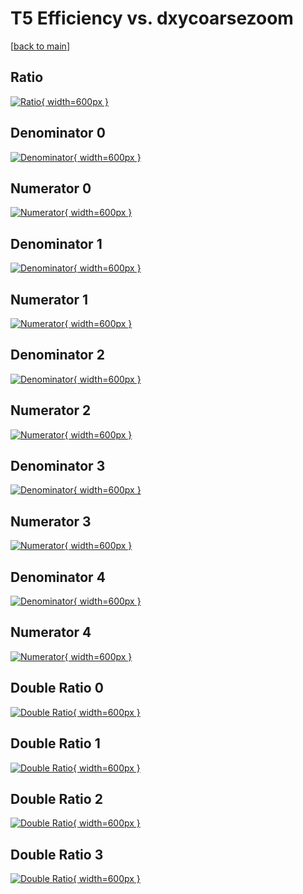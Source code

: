 # T5 Efficiency vs. dxycoarsezoom

[[back to main](./)]



## Ratio

[![Ratio](../mtv/var/T5_xtr_13_-1_eff_dxycoarsezoom.png){ width=600px }](../mtv/var/T5_xtr_13_-1_eff_dxycoarsezoom.pdf)

## Denominator 0

[![Denominator](../mtv/den/T5_xtr_13_-1_eff_dxycoarsezoom_den0.png){ width=600px }](../mtv/den/T5_xtr_13_-1_eff_dxycoarsezoom_den0.pdf)

## Numerator 0

[![Numerator](../mtv/num/T5_xtr_13_-1_eff_dxycoarsezoom_num0.png){ width=600px }](../mtv/num/T5_xtr_13_-1_eff_dxycoarsezoom_num0.pdf)

## Denominator 1

[![Denominator](../mtv/den/T5_xtr_13_-1_eff_dxycoarsezoom_den1.png){ width=600px }](../mtv/den/T5_xtr_13_-1_eff_dxycoarsezoom_den1.pdf)

## Numerator 1

[![Numerator](../mtv/num/T5_xtr_13_-1_eff_dxycoarsezoom_num1.png){ width=600px }](../mtv/num/T5_xtr_13_-1_eff_dxycoarsezoom_num1.pdf)

## Denominator 2

[![Denominator](../mtv/den/T5_xtr_13_-1_eff_dxycoarsezoom_den2.png){ width=600px }](../mtv/den/T5_xtr_13_-1_eff_dxycoarsezoom_den2.pdf)

## Numerator 2

[![Numerator](../mtv/num/T5_xtr_13_-1_eff_dxycoarsezoom_num2.png){ width=600px }](../mtv/num/T5_xtr_13_-1_eff_dxycoarsezoom_num2.pdf)

## Denominator 3

[![Denominator](../mtv/den/T5_xtr_13_-1_eff_dxycoarsezoom_den3.png){ width=600px }](../mtv/den/T5_xtr_13_-1_eff_dxycoarsezoom_den3.pdf)

## Numerator 3

[![Numerator](../mtv/num/T5_xtr_13_-1_eff_dxycoarsezoom_num3.png){ width=600px }](../mtv/num/T5_xtr_13_-1_eff_dxycoarsezoom_num3.pdf)

## Denominator 4

[![Denominator](../mtv/den/T5_xtr_13_-1_eff_dxycoarsezoom_den4.png){ width=600px }](../mtv/den/T5_xtr_13_-1_eff_dxycoarsezoom_den4.pdf)

## Numerator 4

[![Numerator](../mtv/num/T5_xtr_13_-1_eff_dxycoarsezoom_num4.png){ width=600px }](../mtv/num/T5_xtr_13_-1_eff_dxycoarsezoom_num4.pdf)

## Double Ratio 0

[![Double Ratio](../mtv/ratio/T5_xtr_13_-1_eff_dxycoarsezoom_ratio0.png){ width=600px }](../mtv/ratio/T5_xtr_13_-1_eff_dxycoarsezoom_ratio0.pdf)

## Double Ratio 1

[![Double Ratio](../mtv/ratio/T5_xtr_13_-1_eff_dxycoarsezoom_ratio1.png){ width=600px }](../mtv/ratio/T5_xtr_13_-1_eff_dxycoarsezoom_ratio1.pdf)

## Double Ratio 2

[![Double Ratio](../mtv/ratio/T5_xtr_13_-1_eff_dxycoarsezoom_ratio2.png){ width=600px }](../mtv/ratio/T5_xtr_13_-1_eff_dxycoarsezoom_ratio2.pdf)

## Double Ratio 3

[![Double Ratio](../mtv/ratio/T5_xtr_13_-1_eff_dxycoarsezoom_ratio3.png){ width=600px }](../mtv/ratio/T5_xtr_13_-1_eff_dxycoarsezoom_ratio3.pdf)


